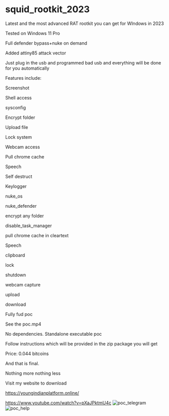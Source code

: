 # squid_rootkit_2023
Latest and the most advanced RAT rootkit you can get for WIndows in 2023

Tested on Windows 11 Pro

Full defender bypass+nuke on demand

Added attiny85 attack vector

Just plug in the usb and programmed bad usb and everything will be done for you automatically

Features include:

Screenshot

Shell access

sysconfig

Encrypt folder

Upload file

Lock system

Webcam access

Pull chrome cache

Speech

Self destruct

Keylogger

nuke_os

nuke_defender

encrypt any folder

disable_task_manager

pull chrome cache in cleartext

Speech

clipboard

lock

shutdown

webcam capture

upload

download

Fully fud poc

See the poc.mp4

No dependencies. Standalone executable poc

Follow instructions which will be provided in the zip package you will get

Price: 0.044 bitcoins

And that is final.

Nothing more nothing less

Visit my website to download

https://youngindianplatform.online/

https://www.youtube.com/watch?v=pXaJPktmU4c
![poc_telegram](https://github.com/evil-red-octopus/squid_rootkit_2023/assets/148368853/6d8803c6-71f1-4373-82e0-ff083590602a)
![poc_help](https://github.com/evil-red-octopus/squid_rootkit_2023/assets/148368853/a6749eb6-5f4d-4c7e-9ec0-1a5a4b89f712)
